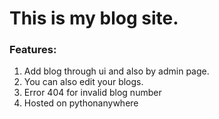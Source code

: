 # This is my blog site.
### Features:
1. Add blog through ui and also by admin page.
2. You can also edit your blogs.
3. Error 404 for invalid blog number
4. Hosted on pythonanywhere
